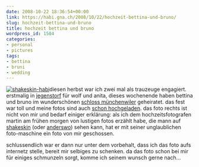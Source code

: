 ```yaml
---
date: 2008-10-22 18:36:54+00:00
link: https://habi.gna.ch/2008/10/22/hochzeit-bettina-und-bruno/
slug: hochzeit-bettina-und-bruno
title: hochzeit bettina und bruno
wordpress_id: 1504
categories:
- personal
- pictures
tags:
- bettina
- bruni
- wedding
---
```


[![shakeskin-habi](https://habi.gna.ch/wp-content/uploads/2008/10/d3f-83741.jpg)](https://habi.gna.ch/wp-content/uploads/2008/10/d3f-8374.jpg)diesen herbst war ich zwei mal als trauzeuge engagiert. erstmalig in [jegenstorf](https://flickr.com/photos/habi/tags/jegenstorf) für wolf und anita, dieses wochenende haben bettina und bruno im wunderschönen [schlos](http://www.schlossmuenchenwiler.ch/)[s münchenwiler](http://www.schlossmuenchenwiler.ch/) geheiratet. das fest war toll und meine fotos sind auch [schon hochgeladen](http://flickr.com/photos/habi/sets/72157608216573253/). das foto rechts ist nicht von mir und bedarf einiger erklärung: als ich dem hochzeitsfotografen martin am frühen morgen von lustigen fotos erzählt habe, die mann auf [shakeskin](http://shakeskin.com/) (oder [anderswo](http://flickr.com/photos/habi/245722599/)) sehen kann, hat er mit seiner unglaublichen foto-maschine ein foto von mir geschossen.



schlussendlich war er dann nur unter dem vorbehalt, dass ich das foto aufs internetz stelle, bereit mir selbiges zu schenken. da das foto schon bei mir für einiges schmunzeln sorgt, komme ich seinem wunsch gerne nach...



